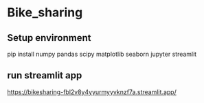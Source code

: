 # Bike_sharing
## Setup environment

pip install numpy pandas scipy matplotlib seaborn jupyter streamlit

## run streamlit app
https://bikesharing-fbl2v8y4yyurmyyvknzf7a.streamlit.app/
